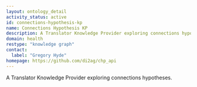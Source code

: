 ```yaml
---
layout: ontology_detail
activity_status: active
id: connections-hypothesis-kp
name: Connections Hypothesis KP
description: A Translator Knowledge Provider exploring connections hypotheses.
domain: health
restype: "knowledge graph"
contact:
  label: "Gregory Hyde"
homepage: https://github.com/di2ag/chp_api
---
```


A Translator Knowledge Provider exploring connections hypotheses.
